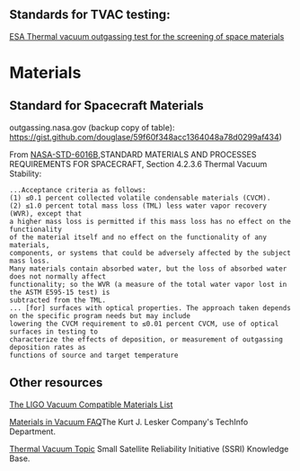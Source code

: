 


## Standards for TVAC testing:

[ESA Thermal vacuum outgassing test for the screening of space materials](http://esmat.esa.int/ecss-q-70-02a.pdf)

# Materials

## Standard for Spacecraft Materials

outgassing.nasa.gov (backup copy of table): https://gist.github.com/douglase/59f60f348acc1364048a78d0299af434)

From [NASA-STD-6016B](attachments/nasa_std_6016b_nasa_materials_and_processes_standard.pdf),STANDARD MATERIALS AND PROCESSES
REQUIREMENTS FOR SPACECRAFT, Section 4.2.3.6 Thermal Vacuum Stability:
```
...Acceptance criteria as follows:
(1) ≤0.1 percent collected volatile condensable materials (CVCM).
(2) ≤1.0 percent total mass loss (TML) less water vapor recovery (WVR), except that
a higher mass loss is permitted if this mass loss has no effect on the functionality
of the material itself and no effect on the functionality of any materials,
components, or systems that could be adversely affected by the subject mass loss.
Many materials contain absorbed water, but the loss of absorbed water does not normally affect
functionality; so the WVR (a measure of the total water vapor lost in the ASTM E595-15 test) is
subtracted from the TML.
... [for] surfaces with optical properties. The approach taken depends on the specific program needs but may include
lowering the CVCM requirement to ≤0.01 percent CVCM, use of optical surfaces in testing to
characterize the effects of deposition, or measurement of outgassing deposition rates as
functions of source and target temperature 
```

## Other resources

[The LIGO Vacuum Compatible Materials List](https://dcc-llo.ligo.org/LIGO-E960050/public)

[Materials in Vacuum FAQ](https://www.lesker.com/newweb/technical_info/questions/materials.cfm)The Kurt J. Lesker Company's TechInfo Department.

[Thermal Vacuum Topic](https://s3vi.ndc.nasa.gov/ssri-kb/topics/59/) Small Satellite Reliability Initiative (SSRI) Knowledge Base.
